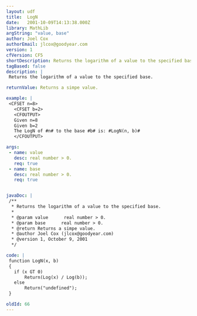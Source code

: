 ```yaml
---
layout: udf
title:  LogN
date:   2001-10-09T14:13:38.000Z
library: MathLib
argString: "value, base"
author: Joel Cox
authorEmail: jlcox@goodyear.com
version: 1
cfVersion: CF5
shortDescription: Returns the logarithm of a value to the specified base.
tagBased: false
description: |
 Returns the logarithm of a value to the specified base.

returnValue: Returns a simpe value.

example: |
 <CFSET n=8>
   <CFSET b=2>
   <CFOUTPUT>
   Given n=8
   Given b=2
   The LogN of #n# to the base #b# is: #LogN(n, b)#
   </CFOUTPUT>

args:
 - name: value
   desc: real number > 0.
   req: true
 - name: base
   desc: real number > 0.
   req: true


javaDoc: |
 /**
  * Returns the logarithm of a value to the specified base.
  * 
  * @param value      real number > 0. 
  * @param base      real number > 0. 
  * @return Returns a simpe value. 
  * @author Joel Cox (jlcox@goodyear.com) 
  * @version 1, October 9, 2001 
  */

code: |
 function LogN(x, b)
 {
   if (x GT 0)
       Return(Log(x) / Log(b));
   else
       Return("undefined");
 }

oldId: 66
---
```


